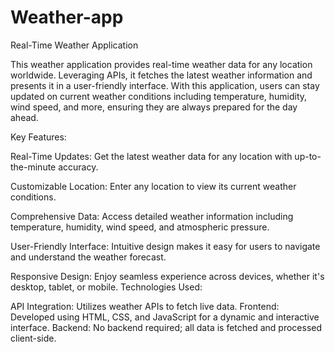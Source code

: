 # Weather-app
Real-Time Weather Application

This weather application provides real-time weather data for any location worldwide. Leveraging APIs, it fetches the latest weather information and presents it in a user-friendly interface. With this application, users can stay updated on current weather conditions including temperature, humidity, wind speed, and more, ensuring they are always prepared for the day ahead.

Key Features:

Real-Time Updates: Get the latest weather data for any location with up-to-the-minute accuracy.

Customizable Location: Enter any location to view its current weather conditions.

Comprehensive Data: Access detailed weather information including temperature, humidity, wind speed, and atmospheric pressure.

User-Friendly Interface: Intuitive design makes it easy for users to navigate and understand the weather forecast.

Responsive Design: Enjoy seamless experience across devices, whether it's desktop, tablet, or mobile.
Technologies Used:

API Integration: Utilizes weather APIs to fetch live data.
Frontend: Developed using HTML, CSS, and JavaScript for a dynamic and interactive interface.
Backend: No backend required; all data is fetched and processed client-side.
